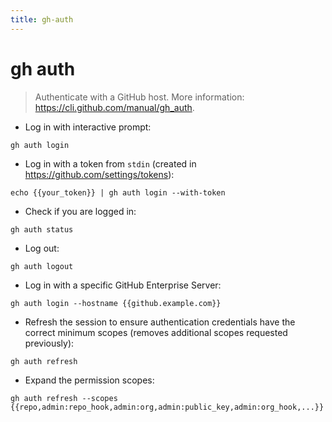 ```yaml
---
title: gh-auth
---
```

# gh auth

> Authenticate with a GitHub host.
> More information: <https://cli.github.com/manual/gh_auth>.

- Log in with interactive prompt:

`gh auth login`

- Log in with a token from `stdin` (created in <https://github.com/settings/tokens>):

`echo {{your_token}} | gh auth login --with-token`

- Check if you are logged in:

`gh auth status`

- Log out:

`gh auth logout`

- Log in with a specific GitHub Enterprise Server:

`gh auth login --hostname {{github.example.com}}`

- Refresh the session to ensure authentication credentials have the correct minimum scopes (removes additional scopes requested previously):

`gh auth refresh`

- Expand the permission scopes:

`gh auth refresh --scopes {{repo,admin:repo_hook,admin:org,admin:public_key,admin:org_hook,...}}`
